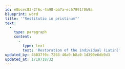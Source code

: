 ```yaml
---
id: e0bcec03-2f6c-4a90-ba7a-ec67891f0b9a
blueprint: word
title: '"Restitutio in pristinum"'
text:
  -
    type: paragraph
    content:
      -
        type: text
        text: 'Restoration of the individual (Latin)'
updated_by: 46037f0c-7263-40a9-b8a0-1d390e6db9d3
updated_at: 1719718732
---
```

